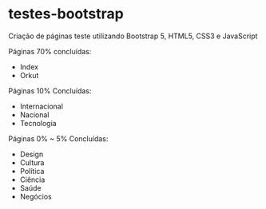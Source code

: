 # testes-bootstrap
Criação de páginas teste utilizando Bootstrap 5, HTML5, CSS3 e JavaScript

Páginas 70% concluídas:
 - Index
 - Orkut

Páginas 10% Concluídas:
 - Internacional
 - Nacional
 - Tecnologia

Páginas 0% ~ 5% Concluídas:
 - Design
 - Cultura
 - Política
 - Ciência
 - Saúde
 - Negócios
